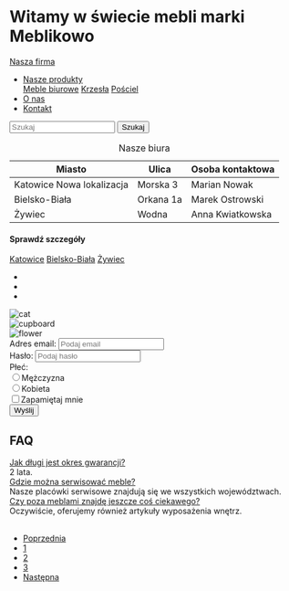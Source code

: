 <!DOCTYPE html>
<html lang="en" dir="ltr">
<head>
  <!-- Required meta tags -->
  <meta charset="utf-8">
  <meta name="viewport" content="width=device-width, initial-scale=1, shrink-to-fit=no">
  <!-- Bootstrap CSS -->
  <link rel="stylesheet" href="https://stackpath.bootstrapcdn.com/bootstrap/4.5.2/css/bootstrap.min.css" integrity="sha384-JcKb8q3iqJ61gNV9KGb8thSsNjpSL0n8PARn9HuZOnIxN0hoP+VmmDGMN5t9UJ0Z" crossorigin="anonymous">
  <link rel="stylesheet" type="text/css"
    href="css/style.css">
  <title>Exercise_2</title>
</head>
<body>
  <div class="container-fluid">
    <div class="jumbotron text-center m-0 p-5">
        <h1 class="text-uppercase font-weight-bold text-dark">Witamy w świecie mebli marki <span class="font-weight-bolder font-italic">Meblikowo</span></h1>
    </div>
    <!-- Navbar -->
    <div class="navbar-div sticky-top">
      <nav class="navbar d-flex navbar-expand bg-dark navbar-dark text-success font-weight-bold sticky-top">
        <a class="navbar-brand" href="#">Nasza firma</a>
        <!-- navbar-center is custom defined -->
        <ul class="navbar-nav navbar-center">
          <li class="nav-item dropdown">
            <a class="nav-link dropdown-toggle" href="#" id="navbardrop" data-toggle="dropdown">Nasze produkty</a>
            <div class="dropdown-menu">
              <a class="dropdown-item" href="#">Meble biurowe</a>
              <a class="dropdown-item" href="#">Krzesła</a>
              <a class="dropdown-item" href="#">Pościel</a>
            </div>
          </li>
          <li class="nav-item">
            <a class="nav-link" href="#">O nas</a>
          </li>
          <li class="nav-item">
            <a class="nav-link" href="#">Kontakt</a>
          </li>
        </ul>
        <!-- Searching buttons -->
        <div class="d-flex ml-auto">
          <form class="form-inline">
            <input class="form-control mr-sm-2" type="text" placeholder="Szukaj">
            <button class="btn btn-success" type="submit">Szukaj</button>
          </form>
        </div>
      </nav>
    </div>
    <!-- Main Content -->
    <div class="row d-flex justify-content-center">
      <div class="col-4">
        <!-- Table title -->
        <table class="table table-hover table-striped table-bordered">
          <caption>Nasze biura</caption>
          <thead>
            <tr class="bg-secondary text-white">
              <th>Miasto</th>
              <th>Ulica</th>
              <th>Osoba kontaktowa</th>
            </tr>
          </thead>
          <tbody>
            <tr>
              <td>Katowice <span class="badge badge-info">Nowa lokalizacja</span></td>
              <td>Morska 3</td>
              <td>Marian Nowak</td>
            </tr>
            <tr>
              <td>Bielsko-Biała</td>
              <td>Orkana 1a</td>
              <td>Marek Ostrowski</td>
            </tr>
            <tr>
              <td>Żywiec</td>
              <td>Wodna</td>
              <td>Anna Kwiatkowska</td>
            </tr>
          </tbody>
        </table>
        <div class="d-flex flex-wrap">
          <h4 class="d-flex justify-content-center text-secondary list-group-header">Sprawdź szczegóły</h4>
          <!-- <div class="d-flex break"></div> -->
          <div class="d-flex flex-grow-1 mt-2 list-group list-group-horizontal">
            <a href="#" class="list-group-item list-group-item-action">Katowice</a>
            <a href="#" class="list-group-item list-group-item-action">Bielsko-Biała</a>
            <a href="#" class="list-group-item list-group-item-action">Żywiec</a>
          </div>
        </div>
      </div>
      <div class="col-4">
        <div id="demo" class="carousel slide pt-3" data-ride="carousel">
          <!-- Indicators -->
          <ul class="carousel-indicators">
            <li data-target="#demo" data-slide-to="0" class="active"></li>
            <li data-target="#demo" data-slide-to="1"></li>
            <li data-target="#demo" data-slide-to="2"></li>
          </ul>
          <!-- The slideshow -->
          <div class="carousel-inner">
            <div class="carousel-item active">
              <img src="images/cat.jpg" alt="cat">
            </div>
            <div class="carousel-item">
              <img src="images/cupboard.jpg" alt="cupboard">
            </div>
            <div class="carousel-item">
              <img src="images/flower.jpg" alt="flower">
            </div>
          </div>
          <!-- Left and right controls -->
          <a class="carousel-control-prev" href="#demo" data-slide="prev">
            <span class="carousel-control-prev-icon"></span>
          </a>
          <a class="carousel-control-next" href="#demo" data-slide="next">
            <span class="carousel-control-next-icon"></span>
          </a>
        </div>
      </div>
      <div class="col-4">
        <!-- Form for user -->
        <form class="mt-3 p-3 w-75 border rounded">
         <div class="form-group">
           <label for="email">Adres email:</label>
           <input type="email" class="form-control" placeholder="Podaj email" id="email">
         </div>
         <div class="form-group">
           <label for="pwd">Hasło:</label>
           <input type="password" class="form-control" placeholder="Podaj hasło" id="pwd">
         </div>
         <!-- Radio buttons -->
         <div class="sex-choice">
           <label for="sex">Płeć:</label>
           <div class="form-check">
             <label class="form-check-label" id="sex">
               <input type="radio" class="form-check-input" name="optradio">Mężczyzna
             </label>
           </div>
           <div class="form-check">
             <label class="form-check-label" id="sex">
               <input type="radio" class="form-check-input" name="optradio">Kobieta
             </label>
           </div>
         </div>
         <div class="form-group form-check pt-3">
           <label class="form-check-label">
             <input class="form-check-input" type="checkbox">Zapamiętaj mnie
           </label>
         </div>
         <button type="submit" class="btn btn-primary">Wyślij</button>
        </form>
      </div>
    </div>
    <div class="row d-flex justify-content-center">
      <div class="col">
        <h2 class="m-3"><span class="badge badge-primary">FAQ</span></h2>
        <div id="accordion">
         <div class="card">
           <div class="card-header">
             <a class="collapsed card-link" data-toggle="collapse" href="#collapseOne">
               Jak długi jest okres gwarancji?
             </a>
           </div>
           <div id="collapseOne" class="collapse show" data-parent="#accordion">
             <div class="card-body">
               2 lata.
             </div>
           </div>
         </div>
         <div class="card">
           <div class="card-header">
             <a class="collapsed card-link" data-toggle="collapse" href="#collapseTwo">
               Gdzie można serwisować meble?
             </a>
           </div>
           <div id="collapseTwo" class="collapse" data-parent="#accordion">
             <div class="card-body">
               Nasze placówki serwisowe znajdują się we wszystkich województwach.
             </div>
           </div>
         </div>
         <div class="card">
           <div class="card-header">
             <a class="collapsed card-link" data-toggle="collapse" href="#collapseThree">
               Czy poza meblami znajdę jeszcze coś ciekawego?
             </a>
           </div>
           <div id="collapseThree" class="collapse" data-parent="#accordion">
             <div class="card-body">
               Oczywiście, oferujemy również artykuły wyposażenia wnętrz.
             </div>
           </div>
         </div>
        </div>
      </div>
    </div>
    <br>
    <ul class="pagination justify-content-center">
      <li class="page-item"><a class="page-link" href="#">Poprzednia</a></li>
      <li class="page-item active"><a class="page-link" href="#">1</a></li>
      <li class="page-item disabled"><a class="page-link" href="#">2</a></li>
      <li class="page-item disabled"><a class="page-link" href="#">3</a></li>
      <li class="page-item"><a class="page-link" href="#">Następna</a></li>
    </ul>
  </div>
  <!-- Optional JavaScript -->
  <!-- jQuery first, then Popper.js, then Bootstrap JS -->
  <script src="https://code.jquery.com/jquery-3.5.1.slim.min.js" integrity="sha384-DfXdz2htPH0lsSSs5nCTpuj/zy4C+OGpamoFVy38MVBnE+IbbVYUew+OrCXaRkfj" crossorigin="anonymous"></script>
  <script src="https://cdn.jsdelivr.net/npm/popper.js@1.16.1/dist/umd/popper.min.js" integrity="sha384-9/reFTGAW83EW2RDu2S0VKaIzap3H66lZH81PoYlFhbGU+6BZp6G7niu735Sk7lN" crossorigin="anonymous"></script>
  <script src="https://stackpath.bootstrapcdn.com/bootstrap/4.5.2/js/bootstrap.min.js" integrity="sha384-B4gt1jrGC7Jh4AgTPSdUtOBvfO8shuf57BaghqFfPlYxofvL8/KUEfYiJOMMV+rV" crossorigin="anonymous"></script>
</body>
</html>
